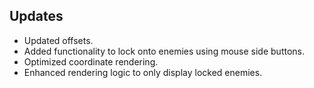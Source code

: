 ## Updates

- Updated offsets.
- Added functionality to lock onto enemies using mouse side buttons.
- Optimized coordinate rendering.
- Enhanced rendering logic to only display locked enemies.
